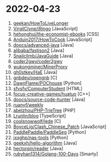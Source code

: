 # 2022-04-23

1. [geekan/HowToLiveLonger](https://github.com/geekan/HowToLiveLonger "程序员延寿指南 | A programmer's guide to live longer") 
2. [VirgilClyne/iRingo](https://github.com/VirgilClyne/iRingo "解锁完整的 Apple功能和集成服务") [JavaScript]
3. [hehonghui/the-economist-ebooks](https://github.com/hehonghui/the-economist-ebooks "经济学人(含音频)、纽约客、自然、新科学人、卫报、科学美国人、连线、大西洋月刊、国家地理等英语杂志免费下载、订阅(kindle推送),支持epub、mobi、pdf格式, 每周更新. The Economist 、The New Yorker 、Nature、The Atlantic 、New Scientist、The Guardian、Scientific American、Wired magazines, free download and subscription for kindle, mobi、epub、pdf format.") [CSS]
4. [Anduin2017/HowToCook](https://github.com/Anduin2017/HowToCook "程序员在家做饭方法指南。Programmer's guide about how to cook at home (Chinese only).") [JavaScript]
5. [doocs/advanced-java](https://github.com/doocs/advanced-java "😮 Core Interview Questions & Answers For Experienced Java(Backend) Developers | 互联网 Java 工程师进阶知识完全扫盲：涵盖高并发、分布式、高可用、微服务、海量数据处理等领域知识") [Java]
6. [alibaba/fastjson2](https://github.com/alibaba/fastjson2 "🚄 FASTJSON2是FASTJSON项目的重要升级，目标是为下一个十年提供一个高性能的JSON库") [Java]
7. [Snailclimb/JavaGuide](https://github.com/Snailclimb/JavaGuide "「Java学习+面试指南」一份涵盖大部分 Java 程序员所需要掌握的核心知识。准备 Java 面试，首选 JavaGuide！") [Java]
8. [coder2gwy/coder2gwy](https://github.com/coder2gwy/coder2gwy "互联网首份程序员考公指南，由3位已经进入体制内的前大厂程序员联合献上。") 
9. [wukongminer/MinerProxy](https://github.com/wukongminer/MinerProxy "1、节点当机短信提醒 2、多节点负载均衡 3、潜心研究的加密通道技术") 
10. [gh0stkey/HaE](https://github.com/gh0stkey/HaE "HaE - BurpSuite Highlighter and Extractor") [Java]
11. [gnbdev/opengnb](https://github.com/gnbdev/opengnb "GNB is open source de-centralized VPN to achieve layer3 network via p2p with the ultimate capability of NAT Traversal.GNB是一个开源的去中心化的具有极致内网穿透能力的通过P2P进行三层网络交换的VPN。") [C]
12. [DawnFlame/POChouse](https://github.com/DawnFlame/POChouse "POC&EXP仓库、hvv弹药库、Nday、1day") [Python]
13. [sfvsfv/ComputerStudent](https://github.com/sfvsfv/ComputerStudent "计算机专业系统性学习资料（python,c,c++,计算机组成，计算机网络，编译原理，电路，谷歌插件，爬虫）") [HTML]
14. [focus-creative-games/huatuo](https://github.com/focus-creative-games/huatuo "零成本、高性能的unity c#的热更新方案。 Zero-cost, high-performance unity c# hot update solution") [C++]
15. [doocs/source-code-hunter](https://github.com/doocs/source-code-hunter "😱 从源码层面，剖析挖掘互联网行业主流技术的底层实现原理，为广大开发者 “提升技术深度” 提供便利。目前开放 Spring 全家桶，Mybatis、Netty、Dubbo 框架，及 Redis、Tomcat 中间件等") [Java]
16. [ruanyf/weekly](https://github.com/ruanyf/weekly "科技爱好者周刊，每周五发布") 
17. [abelzhou/PHP-TrieTree](https://github.com/abelzhou/PHP-TrieTree "Make a trie tree with php language.使用场景为中文|英文 敏感词过滤/关键词过滤字典树,前缀树，内链建设，搜索提示。") [PHP]
18. [Lrunlin/blog](https://github.com/Lrunlin/blog "使用Next.js+Vue.js搭建的个人博客以及管理系统，服务端为Express，主要语言为TypeScript") [TypeScript]
19. [coolsnowwolf/lede](https://github.com/coolsnowwolf/lede "Lean's OpenWrt source") [C]
20. [BoyceLig/Clash_Chinese_Patch](https://github.com/BoyceLig/Clash_Chinese_Patch "Clash For Windows 汉化补丁和汉化脚本") [JavaScript]
21. [PaddlePaddle/PaddleSeg](https://github.com/PaddlePaddle/PaddleSeg "Easy-to-use image segmentation library with awesome pre-trained model zoo, supporting wide-range of practical tasks in Semantic Segmentation, Interactive Segmentation, Panoptic Segmentation, Image Matting, etc.") [Python]
22. [jxxghp/nas-tools](https://github.com/jxxghp/nas-tools "电影、电视剧、动漫自动PT下载、聚合搜索、智能识别重命名、硬链接媒体库整理、PT保种签到等") [Python]
23. [geekxh/hello-algorithm](https://github.com/geekxh/hello-algorithm "🌍 针对小白的算法训练 | 包括四部分：①.算法基础 ②.力扣图解 ③.大厂面经 ④.CS_汇总 | 附：1、千本开源电子书 2、百张技术思维导图（项目花了上百小时，希望可以点 star 支持，🌹感谢~）") [Java]
24. [hectorqin/reader](https://github.com/hectorqin/reader "阅读3服务器版，桌面端。后端 Kotlin + Spring Boot + Vert.x + Coroutine ；前端 Vue.js + Element") [Java]
25. [rubyhan1314/Golang-100-Days](https://github.com/rubyhan1314/Golang-100-Days "Golang - 100天从新手到大师") [Smarty]
